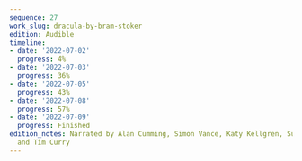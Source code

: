 ```yaml
---
sequence: 27
work_slug: dracula-by-bram-stoker
edition: Audible
timeline:
- date: '2022-07-02'
  progress: 4%
- date: '2022-07-03'
  progress: 36%
- date: '2022-07-05'
  progress: 43%
- date: '2022-07-08'
  progress: 57%
- date: '2022-07-09'
  progress: Finished
edition_notes: Narrated by Alan Cumming, Simon Vance, Katy Kellgren, Susan Duerden,
  and Tim Curry
---
```


